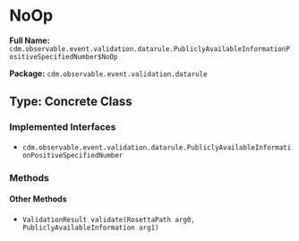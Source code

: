 # NoOp

**Full Name:** `cdm.observable.event.validation.datarule.PubliclyAvailableInformationPositiveSpecifiedNumber$NoOp`

**Package:** `cdm.observable.event.validation.datarule`

## Type: Concrete Class

### Implemented Interfaces

- `cdm.observable.event.validation.datarule.PubliclyAvailableInformationPositiveSpecifiedNumber`

### Methods

#### Other Methods

- `ValidationResult validate(RosettaPath arg0, PubliclyAvailableInformation arg1)`

